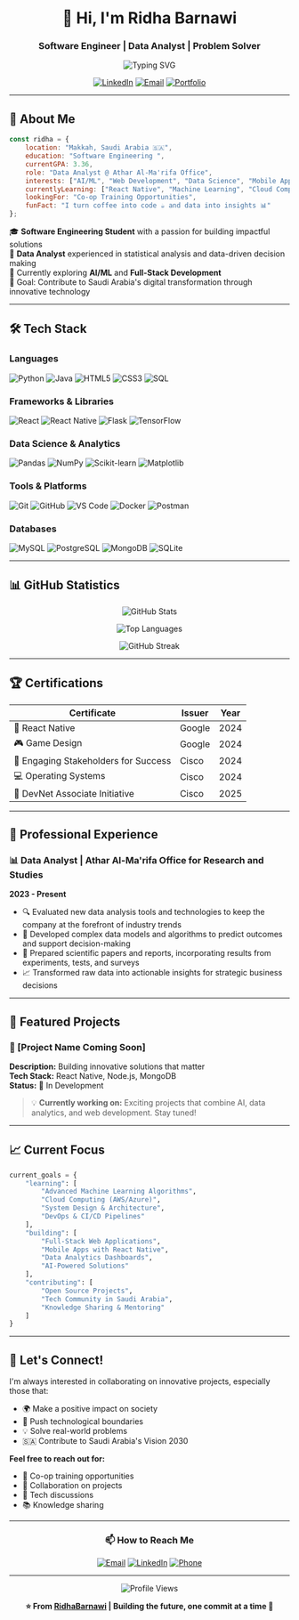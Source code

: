 <div align="center">
  
# 👋 Hi, I'm Ridha Barnawi

### Software Engineer | Data Analyst | Problem Solver

<img src="https://readme-typing-svg.herokuapp.com?font=Fira+Code&size=22&duration=3000&pause=1000&color=2E9EF7&center=true&vCenter=true&width=600&lines=Software+Engineering+Student;Data+Analyst+%40+Athar+Al-Ma'rifa;Building+The+Future+With+Code;Passionate+About+AI+%26+Web+Development" alt="Typing SVG" />

[![LinkedIn](https://img.shields.io/badge/LinkedIn-0077B5?style=for-the-badge&logo=linkedin&logoColor=white)](https://www.linkedin.com/in/ridha-barnawi-4b6094304/)
[![Email](https://img.shields.io/badge/Email-D14836?style=for-the-badge&logo=gmail&logoColor=white)](mailto:ridabarnawi@gmail.com)
[![Portfolio](https://img.shields.io/badge/Portfolio-000000?style=for-the-badge&logo=About.me&logoColor=white)](https://github.com/RidhaBarnawi)

</div>

---

## 🚀 About Me

```javascript
const ridha = {
    location: "Makkah, Saudi Arabia 🇸🇦",
    education: "Software Engineering ",
    currentGPA: 3.36,
    role: "Data Analyst @ Athar Al-Ma'rifa Office",
    interests: ["AI/ML", "Web Development", "Data Science", "Mobile Apps"],
    currentlyLearning: ["React Native", "Machine Learning", "Cloud Computing"],
    lookingFor: "Co-op Training Opportunities",
    funFact: "I turn coffee into code ☕ and data into insights 📊"
};
```

🎓 **Software Engineering Student** with a passion for building impactful solutions  
💼 **Data Analyst** experienced in statistical analysis and data-driven decision making  
🌱 Currently exploring **AI/ML** and **Full-Stack Development**  
🎯 Goal: Contribute to Saudi Arabia's digital transformation through innovative technology

---

## 🛠️ Tech Stack

### Languages
![Python](https://img.shields.io/badge/Python-3776AB?style=for-the-badge&logo=python&logoColor=white)
![Java](https://img.shields.io/badge/Java-ED8B00?style=for-the-badge&logo=openjdk&logoColor=white)
![HTML5](https://img.shields.io/badge/HTML5-E34F26?style=for-the-badge&logo=html5&logoColor=white)
![CSS3](https://img.shields.io/badge/CSS3-1572B6?style=for-the-badge&logo=css3&logoColor=white)
![SQL](https://img.shields.io/badge/SQL-4479A1?style=for-the-badge&logo=mysql&logoColor=white)

### Frameworks & Libraries
![React](https://img.shields.io/badge/React-20232A?style=for-the-badge&logo=react&logoColor=61DAFB)
![React Native](https://img.shields.io/badge/React_Native-20232A?style=for-the-badge&logo=react&logoColor=61DAFB)
![Flask](https://img.shields.io/badge/Flask-000000?style=for-the-badge&logo=flask&logoColor=white)
![TensorFlow](https://img.shields.io/badge/TensorFlow-FF6F00?style=for-the-badge&logo=tensorflow&logoColor=white)

### Data Science & Analytics
![Pandas](https://img.shields.io/badge/Pandas-150458?style=for-the-badge&logo=pandas&logoColor=white)
![NumPy](https://img.shields.io/badge/NumPy-013243?style=for-the-badge&logo=numpy&logoColor=white)
![Scikit-learn](https://img.shields.io/badge/Scikit--learn-F7931E?style=for-the-badge&logo=scikit-learn&logoColor=white)
![Matplotlib](https://img.shields.io/badge/Matplotlib-11557c?style=for-the-badge&logo=python&logoColor=white)

### Tools & Platforms
![Git](https://img.shields.io/badge/Git-F05032?style=for-the-badge&logo=git&logoColor=white)
![GitHub](https://img.shields.io/badge/GitHub-100000?style=for-the-badge&logo=github&logoColor=white)
![VS Code](https://img.shields.io/badge/VS_Code-007ACC?style=for-the-badge&logo=visual-studio-code&logoColor=white)
![Docker](https://img.shields.io/badge/Docker-2496ED?style=for-the-badge&logo=docker&logoColor=white)
![Postman](https://img.shields.io/badge/Postman-FF6C37?style=for-the-badge&logo=postman&logoColor=white)

### Databases
![MySQL](https://img.shields.io/badge/MySQL-4479A1?style=for-the-badge&logo=mysql&logoColor=white)
![PostgreSQL](https://img.shields.io/badge/PostgreSQL-316192?style=for-the-badge&logo=postgresql&logoColor=white)
![MongoDB](https://img.shields.io/badge/MongoDB-47A248?style=for-the-badge&logo=mongodb&logoColor=white)
![SQLite](https://img.shields.io/badge/SQLite-07405E?style=for-the-badge&logo=sqlite&logoColor=white)

---

## 📊 GitHub Statistics

<div align="center">
  
![GitHub Stats](https://github-readme-stats.vercel.app/api?username=RidhaBarnawi&show_icons=true&theme=tokyonight&hide_border=true&count_private=true)

![Top Languages](https://github-readme-stats.vercel.app/api/top-langs/?username=RidhaBarnawi&layout=compact&theme=tokyonight&hide_border=true)

![GitHub Streak](https://github-readme-streak-stats.herokuapp.com/?user=RidhaBarnawi&theme=tokyonight&hide_border=true)

</div>

---

## 🏆 Certifications

<div align="center">

| Certificate | Issuer | Year |
|------------|--------|------|
| 📱 React Native | Google | 2024 |
| 🎮 Game Design | Google | 2024 |
| 🤝 Engaging Stakeholders for Success | Cisco | 2024 |
| 💻 Operating Systems | Cisco | 2024 |
| 🔧 DevNet Associate Initiative | Cisco | 2025 |

</div>

---

## 💼 Professional Experience

### 📊 Data Analyst | Athar Al-Ma'rifa Office for Research and Studies
**2023 - Present**

- 🔍 Evaluated new data analysis tools and technologies to keep the company at the forefront of industry trends
- 🤖 Developed complex data models and algorithms to predict outcomes and support decision-making
- 📝 Prepared scientific papers and reports, incorporating results from experiments, tests, and surveys
- 📈 Transformed raw data into actionable insights for strategic business decisions

---

## 🎯 Featured Projects

### 🌟 [Project Name Coming Soon]
**Description:** Building innovative solutions that matter  
**Tech Stack:** React Native, Node.js, MongoDB  
**Status:** 🚧 In Development

> 💡 **Currently working on:** Exciting projects that combine AI, data analytics, and web development. Stay tuned!

---

## 📈 Current Focus

```python
current_goals = {
    "learning": [
        "Advanced Machine Learning Algorithms",
        "Cloud Computing (AWS/Azure)",
        "System Design & Architecture",
        "DevOps & CI/CD Pipelines"
    ],
    "building": [
        "Full-Stack Web Applications",
        "Mobile Apps with React Native",
        "Data Analytics Dashboards",
        "AI-Powered Solutions"
    ],
    "contributing": [
        "Open Source Projects",
        "Tech Community in Saudi Arabia",
        "Knowledge Sharing & Mentoring"
    ]
}
```

---

## 🤝 Let's Connect!

I'm always interested in collaborating on innovative projects, especially those that:
- 🌍 Make a positive impact on society
- 🚀 Push technological boundaries
- 💡 Solve real-world problems
- 🇸🇦 Contribute to Saudi Arabia's Vision 2030

**Feel free to reach out for:**
- 💼 Co-op training opportunities
- 🤝 Collaboration on projects
- 💬 Tech discussions
- 📚 Knowledge sharing

---

<div align="center">

### 📫 How to Reach Me

[![Email](https://img.shields.io/badge/Email-ridabarnawi%40gmail.com-red?style=flat-square&logo=gmail)](mailto:ridabarnawi@gmail.com)
[![LinkedIn](https://img.shields.io/badge/LinkedIn-Ridha%20Barnawi-blue?style=flat-square&logo=linkedin)](https://www.linkedin.com/in/ridha-barnawi-4b6094304/)
[![Phone](https://img.shields.io/badge/Phone-%2B966545425970-green?style=flat-square&logo=whatsapp)](tel:+966545425970)

---

![Profile Views](https://komarev.com/ghpvc/?username=RidhaBarnawi&color=blueviolet&style=flat-square)

**⭐ From [RidhaBarnawi](https://github.com/RidhaBarnawi) | Building the future, one commit at a time 🚀**

</div>
